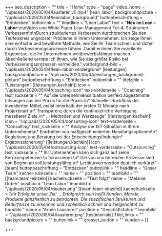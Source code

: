 +++
seo_description = ""
title = "Home"
type = "page"
video_home = "/uploads/2020/05/04/lausterer_v5.mp4"
[lean_labor]
backgroundpicture = "/uploads/2020/05/04/leanlabor_background"
buttonbeschriftung = "Entdecken"
buttonlink = ""
headline = "Lean Labor"
text = "**Neu im Lean – Labor:**\n\nVideo und White Paper Lean Management Teil 4: Strukturiert Verbessern\n\nDurch strukturiertes Verbessern durchbrechen Sie den Teufelskreis ungelöster Probleme in Ihrem Unternehmen. Ich zeige Ihnen eine einfache und bewährte Methode, wie Sie Ihr Team schnell und sicher durch Verbesserungsprozesse führen. Damit erzielen Sie exzellente Ergebnisse, die Ihr Unternehmen wettbewerbsfähiger machen. Abschließend verrate ich Ihnen, wie Sie das größte Risiko bei Verbesserungsprozessen vermeiden."
vordergrund-bild = "/uploads/2020/05/04/lean-labor-vordergrund"
[leistungen]
backgroundpicture = "/uploads/2020/05/04/leistungen_background-picture"
buttonbeschriftung = "Entdecken"
buttonlink = ""
titelzeile = "Leistungen"
[[leistungen.kacheln]]
icon = "/uploads/2020/05/04/coaching-icon"
text-vorderseite = "Coaching"
text_ruckseite = "* Auf die Unternehmenssituation perfekt abgestimmte Lösungen aus der Praxis für die Praxis.\n* Schneller Rückfluss der investierten Mittel, meist innerhalb der ersten 12 Monate nach Projektstart.\n* Transparenz durch die kontinuierliche Verfolgung messbarer Ziele.\n* ... Methoden und Werkzeuge"
[[leistungen.kacheln]]
icon = "/uploads/2020/05/04/consulting-icon"
text-vorderseite = "Consulting"
text_ruckseite = "* Analyse der IST-Situation in Ihrem Unternehmen\n* Erarbeiten von maßgeschneiderten Handlungsoptionen\n* Begleitung und Beratung bei der Entscheidungsfindung\n* Ergebnissicherung"
[[leistungen.kacheln]]
icon = "/uploads/2020/05/04/outsourcing-icon"
text-vorderseite = "Outsourcing"
text_ruckseite = "* Ihr Unternehmen kann sich ganz auf seine Kernkompetenzen   \n   fokussieren.\n* Die von uns betreuten Prozesse sind von Beginn an voll leistungsfähig.\n* Lernkurven werden deutlich verkürzt"
[team]
buttonbeschriftung = "Entdecken"
buttonlink = ""
headline = "Unser Team"
kachel-ruckseite = ""
name = ""
position = ""
teambild = ""
[[team.team-einzeln]]
kachelruckseite = "Text folgt"
name = "Melanie Düber"
position = "Lean Labor"
teambild = "/uploads/2020/05/04/deuber.png"
[[team.team-einzeln]]
kachelruckseite = "_Ihr Erfolg ist unser Ziel ... Erfolgreich sein heißt Kunden, Märkte, Produkte ganzheitlich zu betrachten. Die spezifischen Strukturen und Bedürfnisse zu erkennen und schließlich schnell und zielgerichtet zu handeln._"
name = "Armin  Lausterer"
position = "Geschäftsführer"
teambild = "/uploads/2020/05/04/lausterer.png"
[testimonials]
Titel_links = ""
backgroundpicture = ""
buttonlink = ""
grosser_button = ""
kunden = []

+++
